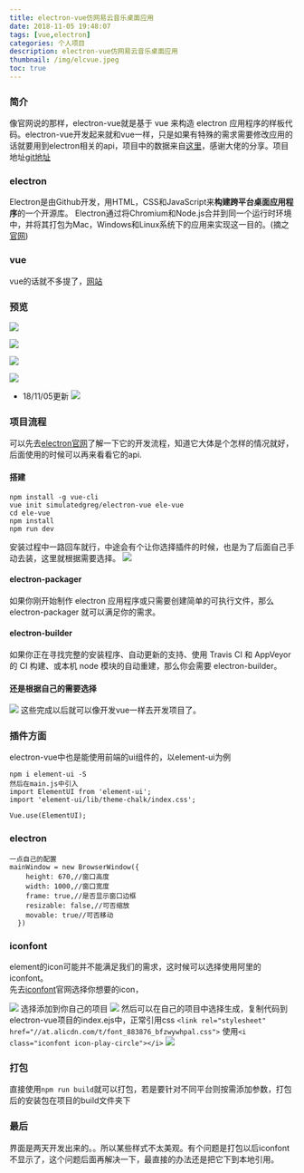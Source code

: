```yaml
---
title: electron-vue仿网易云音乐桌面应用
date: 2018-11-05 19:48:07
tags: [vue,electron]
categories: 个人项目
description: electron-vue仿网易云音乐桌面应用
thumbnail: /img/elcvue.jpeg
toc: true
---
```


### 简介
像官网说的那样，electron-vue就是基于 vue 来构造 electron 应用程序的样板代码。electron-vue开发起来就和vue一样，只是如果有特殊的需求需要修改应用的话就要用到electron相关的api，项目中的数据来自[这里](https://binaryify.github.io/NeteaseCloudMusicApi)，感谢大佬的分享。项目地址[git地址](https://github.com/Izayawww/my-electron-vue)   
<!-- more -->
### electron
Electron是由Github开发，用HTML，CSS和JavaScript来**构建跨平台桌面应用程序**的一个开源库。 Electron通过将Chromium和Node.js合并到同一个运行时环境中，并将其打包为Mac，Windows和Linux系统下的应用来实现这一目的。(摘之[官网](https://electronjs.org/docs/tutorial/about))  

### vue
vue的话就不多提了，[网站](https://cn.vuejs.org/v2/guide/)

### 预览

![](https://user-gold-cdn.xitu.io/2018/11/2/166d3d82d8505236?w=1000&h=670&f=png&s=449881)

![](https://user-gold-cdn.xitu.io/2018/11/2/166d3d7d3ca108ca?w=1000&h=670&f=png&s=174460)

![](https://user-gold-cdn.xitu.io/2018/11/2/166d3d7735e372f4?w=1000&h=670&f=png&s=467554)

![](https://user-gold-cdn.xitu.io/2018/11/2/166d3d7258266506?w=1000&h=670&f=png&s=114968)

* 18/11/05更新
![](https://user-gold-cdn.xitu.io/2018/11/5/166e3149d80490b3?w=1000&h=670&f=png&s=164060)
### 项目流程
可以先去[electron官网](https://electronjs.org/docs/tutorial/first-app)了解一下它的开发流程，知道它大体是个怎样的情况就好，后面使用的时候可以再来看看它的api.
#### 搭建
```
npm install -g vue-cli  
vue init simulatedgreg/electron-vue ele-vue
cd ele-vue
npm install
npm run dev
```
安装过程中一路回车就行，中途会有个让你选择插件的时候，也是为了后面自己手动去装，这里就根据需要选择。
![](https://user-gold-cdn.xitu.io/2018/11/2/166d3ba53a53516b?w=564&h=221&f=jpeg&s=37367)
#### electron-packager
如果你刚开始制作 electron 应用程序或只需要创建简单的可执行文件，那么 electron-packager 就可以满足你的需求。

#### electron-builder
如果你正在寻找完整的安装程序、自动更新的支持、使用 Travis CI 和 AppVeyor 的 CI 构建、或本机 node 模块的自动重建，那么你会需要 electron-builder。  
#### 还是根据自己的需要选择
![](https://user-gold-cdn.xitu.io/2018/11/2/166d3bd60782fe48?w=563&h=230&f=png&s=39591)
这些完成以后就可以像开发vue一样去开发项目了。  
### 插件方面
electron-vue中也是能使用前端的ui组件的，以element-ui为例
```
npm i element-ui -S
然后在main.js中引入
import ElementUI from 'element-ui';
import 'element-ui/lib/theme-chalk/index.css';

Vue.use(ElementUI);

```
### electron
```
一点自己的配置
mainWindow = new BrowserWindow({
    height: 670,//窗口高度
    width: 1000,//窗口宽度
    frame: true,//是否显示窗口边框
    resizable: false,//可否缩放
    movable: true//可否移动
  })
```
### iconfont
element的icon可能并不能满足我们的需求，这时候可以选择使用阿里的iconfont。  
先去[iconfont](http://www.iconfont.cn/)官网选择你想要的icon，

![](https://user-gold-cdn.xitu.io/2018/11/2/166d3cc0398e3569?w=130&h=144&f=png&s=7982)
选择添加到你自己的项目
![](https://user-gold-cdn.xitu.io/2018/11/2/166d3ccb49b2334c?w=301&h=272&f=png&s=11194)
然后可以在自己的项目中选择生成，复制代码到electron-vue项目的index.ejs中，正常引用css
`<link rel="stylesheet" href="//at.alicdn.com/t/font_883876_bfzwywhpal.css">`
使用`<i class="iconfont icon-play-circle"></i>`
![](https://user-gold-cdn.xitu.io/2018/11/2/166d3cdb83b43cdf?w=575&h=299&f=png&s=26167)
### 打包
直接使用`npm run build`就可以打包，若是要针对不同平台则按需添加参数，打包后的安装包在项目的build文件夹下

### 最后
界面是两天开发出来的。。所以某些样式不太美观。有个问题是打包以后iconfont不显示了，这个问题后面再解决一下，最直接的办法还是把它下到本地引用。
